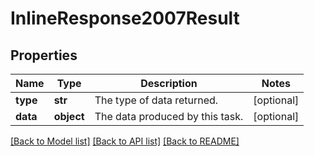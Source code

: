 # InlineResponse2007Result

## Properties
Name | Type | Description | Notes
------------ | ------------- | ------------- | -------------
**type** | **str** | The type of data returned. | [optional] 
**data** | **object** | The data produced by this task. | [optional] 

[[Back to Model list]](../README.md#documentation-for-models) [[Back to API list]](../README.md#documentation-for-api-endpoints) [[Back to README]](../README.md)


